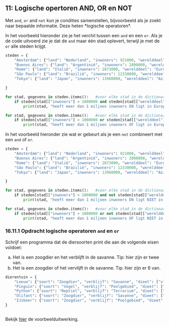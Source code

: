 <!-- Verbeterde versie van H16_IA_11_Bool.md -->

## 11: Logische opertoren AND, OR en NOT

<p>Met <code>and</code>, <code>or</code> and <code>not</code> kun je condities samenstellen, bijvoorbeeld als je zoekt naar bepaalde informatie. Deze heten *logische operatoren*.</p>

<p>In het voorbeeld hieronder zie je het verchil tussen een <code>and</code> en een <code>or</code>. Als je de code uitvoerd zie je dat de <code>and</code> maar één stad oplevert, terwijl je met de <code>or</code> alle steden krijgt.</p>


```python
steden = {
    "Amsterdam": {"land": "Nederland", "inwoners": 921000, "werelddeel": "Europa"},
    "Buenos Aires": {"land": "Argentinië", "inwoners": 2890000, "werelddeel": "Zuid-Amerika"},
    "Rome": {"land": "Italië", "inwoners": 2873000, "werelddeel": "Europa"},
    "São Paulo": {"land": "Brazilië", "inwoners": 12330000, "werelddeel": "Zuid-Amerika"},
    "Tokyo": {"land": "Japan", "inwoners": 13960000, "werelddeel": "Azië"},

}

for stad, gegevens in steden.items():	#voor elke stad in de dictionary steden
    if steden[stad]["inwoners"] > 1000000 and steden[stad]["werelddeel"]=="Europa": # steden met meer dan 1 miljoen inwoners en in Europa
        print(stad, "heeft meer dan 1 miljoen inwoners EN ligt in Europa.")

for stad, gegevens in steden.items():	#voor elke stad in de dictionary steden
    if steden[stad]["inwoners"] > 1000000 or steden[stad]["werelddeel"]=="Europa":	# steden met meer dan 1 miljoen inwoners of in Europa
        print(stad, "heeft meer dan 1 miljoen inwoners OF ligt in Europa.")

```

<p>In het voorbeeld hieronder zie wat er gebeurt als je een <code>not</code> combineert met een <code>and</code> of <code>or</code>.</p>


```python
steden = {
    "Amsterdam": {"land": "Nederland", "inwoners": 921000, "werelddeel": "Europa"},
    "Buenos Aires": {"land": "Argentinië", "inwoners": 2890000, "werelddeel": "Zuid-Amerika"},
    "Rome": {"land": "Italië", "inwoners": 2873000, "werelddeel": "Europa"},
    "São Paulo": {"land": "Brazilië", "inwoners": 12330000, "werelddeel": "Zuid-Amerika"},
    "Tokyo": {"land": "Japan", "inwoners": 13960000, "werelddeel": "Azië"},

}

for stad, gegevens in steden.items():	#voor elke stad in de dictionary steden
    if steden[stad]["inwoners"] > 1000000 and not steden[stad]["werelddeel"]=="Europa": #steden met meer dan 1 miljoen inwoners en niet in Europa
        print(stad, "heeft meer dan 1 miljoen inwoners EN ligt NIET in Europa.")

for stad, gegevens in steden.items():	#voor elke stad in de dictionary steden
    if steden[stad]["inwoners"] > 1000000 or not steden[stad]["werelddeel"]=="Europa": # steden met meer dan 1 miljoen inwoners of niet in Europa
        print(stad, "heeft meer dan 1 miljoen inwoners OF ligt NIET in Europa.")	

```


### 16.11.1 Opdracht logische operatoren <code>and</code> en <code>or</code>

Schrijf een programma dat de diersoorten print die aan de volgende eisen voldoet:
<ol type="a">
<li>Het is een zoogdier en het verblijft in de savanne. Tip: hier zijn er twee van.
<li>Het is een zoogdier of het vervlijft in de savanne. Tip: hier zijn er 6 van.
</ol>

<!--
<p>Verwachte uitvoer:
<i>
    Leeuw is een zoogdier EN verblijft in de savanne.
    Olifant is een zoogdier EN verblijft in de savanne.
    Leeuw is een zoogdier OF verblijft in de savanne.
    Olifant is een zoogdier OF verblijft in de savanne.
    IJsbeer is een zoogdier OF verblijft in de savanne.
    Leeuw is een zoogdier OF ( verblijft in de savanne EN er zijn meer dan 3 dieren ).
    Olifant is een zoogdier OF ( verblijft in de savanne EN er zijn meer dan 3 dieren ).
    IJsbeer is een zoogdier OF ( verblijft in de savanne EN er zijn meer dan 3 dieren ).
    </i>
-->

```python
dierentuin = {
    "Leeuw": {"soort": "Zoogdier", "verblijf": "Savanne", "dieet": ["vlees"], "aantal": 2},
    "Pinguïn": {"soort": "Vogel", "verblijf": "Poolgebied", "dieet": ["vis", "kril"], "aantal": 15},
    "Python": {"soort": "Reptiel", "verblijf": "Terrarium", "dieet": ["muizen", "ratten"], "aantal": 3},
    "Olifant": {"soort": "Zoogdier", "verblijf": "Savanne", "dieet": ["planten", "fruit", "bladeren"], "aantal": 1},
    "IJsbeer": {"soort": "Zoogdier", "verblijf": "Poolgebied", "dieet": ["vlees"], "aantal": 2}
}



```



<p>Bekijk <a href="https://rweeda.github.io/PythonIA/docs/IA_H10_oplossingen.html#opgave16111" target="_blank">hier</a> de voorbeelduitwerking.</p>

<!-- ANTWOORD
for diersoort, gegevens in dierentuin.items():	#voor elk dier in de dictionary dierentuin
    if gegevens["soort"] == "Zoogdier" and gegevens["verblijf"] == "Savanne":	#dieren die zoogdieren zijn EN in de savanne verblijven
        print(diersoort, "is een zoogdier EN verblijft in de savanne.")

for diersoort, gegevens in dierentuin.items():	#voor elk dier in de dictionary dierentuin
    if gegevens["soort"] == "Zoogdier" or gegevens["verblijf"] == "Savanne":	#dieren die zoogdieren zijn OF in de savanne verblijven
        print(diersoort, "is een zoogdier OF verblijft in de savanne.")
        -->
